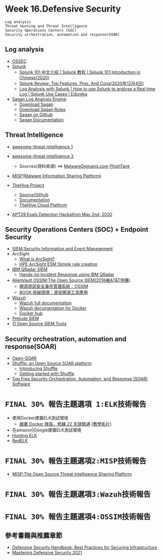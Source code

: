 # Week 16.Defensive Security
```
Log analysis
Threat Hunting and Threat Intelligence
Security Operations Centers (SOC)
Security orchestration, automation and response(SOAR)
```
## Log analysis
- [OSSEC](https://www.ossec.net/)
- [Splunk]()
  - [Splunk 101 中文介绍 | Splunk 教程 | Splunk 101 Introduction in Chinese(2020)](https://www.youtube.com/watch?v=b1EG7uQ1yIc)
  - [Splunk Review: Top Features, Pros, And Cons(2020年12月4日)](https://www.youtube.com/watch?v=rqPD_TF-zGI)
  - [Log Analysis with Splunk | How to use Splunk to analyse a Real time Log | Splunk Use Cases | Edureka](https://www.youtube.com/watch?v=OBHtu285aqE)
- [Sagan Log Analysis Engine](https://quadrantsec.com/sagan_log_analysis_engine/)
  - [Download Sagan](https://download.quadrantsec.com)
  - [Download Sagan Rules](https://rules.quadrantsec.com)
  - [Sagan on Github](https://github.com/quadrantsec/sagan)
  - [Sagan Documentation](https://sagan.readthedocs.org)

   
## Threat Intelligence

- [awesome-threat-intelligence 1](https://github.com/hslatman/awesome-threat-intelligence)
- [awesome-threat-intelligence 2](https://githubmemory.com/repo/inigma117/awesome-threat-intelligence)
  - Sources(資料來源) ==> [MalwareDomains.com](http://www.malwaredomains.com/) [PhishTank](https://www.phishtank.com/developer_info.php)
- [MISP(Malware Information Sharing Platform)](https://www.circl.lu/doc/misp/)
- [TheHive Project](http://thehive-project.org/)
  - [Source/Github](https://github.com/TheHive-Project/TheHive)
  - [Documentation](https://docs.thehive-project.org/docs/thehive/)
  - [TheHive Cloud Platform](https://www.strangebee.com/saas)

- [APT29 Evals Detection Hackathon May 2nd, 2020](https://github.com/OTRF/detection-hackathon-apt29)

## Security Operations Centers (SOC) + Endpoint Security
- [SIEM:Security Information and Event Management](https://en.wikipedia.org/wiki/Security_information_and_event_management)
- ArcSight
  - [What is ArcSight?](https://www.youtube.com/watch?v=7iIgKvUP7hc)
  - [HPE ArcSight ESM Simple rule creation](https://www.youtube.com/watch?v=1MNXd2BcdG0)
- [IBM QRadar SIEM](https://www.ibm.com/products/qradar-siem)
  - [Hands-on Incident Response using IBM QRadar](https://www.youtube.com/watch?v=yxtI4GlWNjQ) 
- [AlienVault OSSIM:The Open Source SIEM(2018被AT&T併購)](https://cybersecurity.att.com/products/ossim)
  - [開源資訊安全事件管理系統：OSSIM](https://ithelp.ithome.com.tw/articles/10227609) 
  - [BOOK:突破困境：資安開源工具應用](https://www.tenlong.com.tw/products/9789864345465)
- [Wazuh](https://github.com/wazuh/wazuh)
  - [Wazuh full documentation](https://documentation.wazuh.com/current/index.html)
  - [Wazuh documentation for Docker]()
  - [Docker hub](https://hub.docker.com/r/wazuh/wazuh-odfe)
- [Prelude SIEM](https://www.prelude-siem.com/en/)
- [11 Open Source SIEM Tools](https://logz.io/blog/open-source-siem-tools/)

## Security orchestration, automation and response(SOAR) 
- [Open-SOAR]()
- [Shuffle: an Open Source SOAR platform](https://shuffler.io/)
  - [Introducing Shuffle](https://medium.com/security-operation-capybara/introducing-shuffle-an-open-source-soar-platform-part-1-58a529de7d12)
  - [Getting started with Shuffle](https://medium.com/@Frikkylikeme/getting-started-with-shuffle-an-open-source-soar-platform-part-2-1d7c67a64244)
- [Top Free Security Orchestration, Automation, and Response (SOAR) Software](https://www.g2.com/categories/security-orchestration-automation-and-response-soar/free)

# `FINAL 30% 報告主題選項 1:ELK技術報告`
- 使用Docker建置ELK測試環境
  - [跟著 Docker 隊長，修練 22 天就精通](https://www.tenlong.com.tw/products/9789863126799) [[教學影片]](https://reurl.cc/7rOZNd)  
- 在amazon|Google建置ELK測試環境
- [Hunting ELK](https://github.com/Cyb3rWard0g/HELK)
- [RedELK](https://github.com/fastlorenzo/redelk-server)

# `FINAL 30% 報告主題選項2:MISP技術報告`
- [MISP:The Open Source Threat Intelligence Sharing Platform](https://www.circl.lu/doc/misp/)

# `FINAL 30% 報告主題選項3:Wazuh技術報告`

# `FINAL 30% 報告主題選項4:OSSIM技術報告`

## 參考書籍與推薦章節
- [Defensive Security Handbook: Best Practices for Securing Infrastructure](https://www.tenlong.com.tw/products/9789864766963)
- [Mastering Defensive Security 2021](https://www.packtpub.com/product/mastering-defensive-security/9781800208162)
